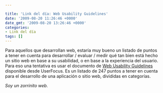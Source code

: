 ```yaml
---

title: 'Link del día: Web Usability Guidelines'
date: '2009-08-20 11:26:46 +0000'
date_gmt: '2009-08-20 13:26:46 +0000'
categories:
- Link del día
tags: []
---
```


Para aquellos que desarrollan web, estaría muy bueno un listado de puntos a tener en cuenta para desarrollar / evaluar / medir qué tan bien está hecho un sitio web en base a su usabilidad, o en base a la experiencia del usuario. Para eso una tentativa es usar el documento de [Web Usability Guidelines](http://www.userfocus.co.uk/resources/guidelines.html) disponible desde UserFocus. Es un listado de 247 puntos a tener en cuenta para el desarrollo de una aplicación o sitio web, divididas en categorías.

_Soy un zorrinito web._
